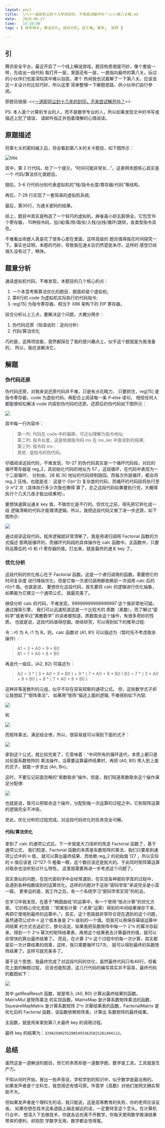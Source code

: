 ```yaml
--- 
layout: post
title:  \<\<一道即将尘封十几年的封印，不来尝试解开吗？\>\>第八关解.md
date:   2020-06-27
time:   15:10:00
tags : [ 技术相关, 算法优化, 逆向分析, 反汇编, 数学,  矩阵 ]

---
```


## 引

腾讯安全平台，最近开启了一个线上解谜游戏，题目构思很是巧妙，像个套娃一样，先给出一段代码
每打开一层，里面还有一层，一直指向最终的第八关。玩过的小伙伴们也是深陷其中难以自拔。凑个
热闹我也试着解了一下第八关。应该说这一关设计的比较巧妙，所以这里
简单整理一下解题思路，供小伙伴们自行参阅。

原题目链接: <<[一道即将尘封十几年的封印，不来尝试解开吗？](https://mp.weixin.qq.com/s/tZ9BmXfzGYpzrNm2Jl5Mrw)>>

PS: 本人是个计算机专业的人，而不是数学专业的人，所以如果发现文中的书写或描述上犯了错误，
请邮件指正并抱着理解的心情阅读。

## 原题描述

将第七关的密码输入后，将会看到第八关的关卡题目，如下图所示：

![title](/images/2020_06_27_15_30/level8_title.png)

其中，第 2 行代码，给了一个提示，“时间可能非常长...”，这表明本题核心其实是一个
代码/算法优化类题目。

随后，3-6 行代码分别代表虚拟机的“栈/指令长度/寄存器/代码”等结构，

再后，7-28 行实现了一套简易的虚拟机系统;

最后，第30行，为通关密码的结果。

综上，题目中其实是构造了一个轻巧的虚拟机，麻雀虽小却五脏俱全。它包含16个寄存器，
15种指令码，加/减/乘/除/取余/入栈/出栈/循环/跳转，各类型指令具在。

不难看出命题人真是花了很多心思在里面，这样高级的
题目值得我花时间探究一下。事实也证明，本题的巧妙，导致我在通关后仍然意犹未尽，这样的
感觉已经很久没有过了，畅快。

## 题意分析

通读虚拟机代码，不难发现，本题目的几个核心的点：

1. 一个本意考察算法优化的题目，题面却是个虚拟机;
2. 第6行的 code 为虚拟机实际执行的代码指令;  
3. reg\[15\] 为指令寄存器，相当于 X86 架构下的 EIP 寄存器。

综合分析以上三点，要解决这个问题，大概分两步：

1. 伪代码还原（俗语说的：逆向分析）
2. 代码/算法优化

巧的是，这两项技能，竟然都踩在了我的感兴趣点上，似乎这个题就是为我准备的，
所以，我应该解决它。

## 解题

### 伪代码还原

伪代码还原，对我来说还原代码并不难，只是有点花精力，
只要抓住，reg\[15\] 是指令寄存器，code 为虚拟代码，再配合上阅读每一条 if-else 语句，
相信任何人都能够轻松解决 code 内容到伪代码的还原。还原后的伪代码如下图所示：

![](/images/2020_06_27_15_30/level8_asmcode.png)

其中每一行内容中：  

> 第一列: 代码在 code 中的偏移，可近似理解为指令地址;  
> 第二列: 指令长度，这是依据指令码 ins 在 ins\_len 中查询到的结果;  
> 第三列: 指令码 ins  ;  
> 其他  : 是指令的伪代码。  

仔细阅读这段代码，不难发现，10-27 的伪代码其实是一个循环代码段，对应的
循环寄存器是 reg\_2，其初始化代码的地址为 57 。这段循环，在代码中表现为一个二层循环，
分别由，28 和 30 地址的代码控制跳回。而每次外层循环，都会将 reg\_2 压栈，也就是说：
这是个 O(n^2) 复杂度的代码，而循环的代码段将执行至少 n^2 次（具体执行多少次我也懒得
算了，总之这段代码如果要执行完，大概得执行个几天几夜才能出结果吧）。

要想快速算出通关 key 值，不做优化是不行的。但优化之前，得先把它转化成一段
逻辑清晰的代码才能理清逻辑。所以，我把这段代码又做了进一步还原，如下图所示:

![](/images/2020_06_27_15_30/level8_python.png)

通过阅读这段代码，程序逻辑就非常清晰了。我是用递归调用 Factorial 函数的方式描述
那两层循环的。而循环代码段的具体操作在 calc 函数中。主函数中，只要将运算后的
r0 和 r1 寄存器的值，打出来，就是最终的通关 key 了。

### 优化分析

这段代码的优化核心在于 Factorial 函数。这是一个递归调用的函数。需要把它的时间复杂度
进行降级优化，但是它每一次递归调用都依赖前一次调用 calc 后的 r0/r1 值。也就是说，
要想优化这段代码，首先要将 calc 的逻辑进行优化抽象，如果能为它建立一个通项公式，
就最完美了。

继续分析 calc 的代码，不难发现，99999999999999997 这个值非常地可疑。通过搜索引擎，
我们可以迅速知道这是一个比较大的 质数（素数）。而了解过“密码学”或者学过“离散数学”
的读者都知道，质数取余这个操作，有很多奇妙的性质。
也就是说，这段代码值得挖掘。继续研究，可以得到如下的推导过程:

令：r0 为 A, r1 为 B，则，calc 函数对 (A1, B1) 可以描述为（暂时先不考虑取余操作）:

> A1 = 3 * A0 + 9 * B0  
> B1 = 7 * A0 + 8 * B0  

再迭代一级后，(A2, B2) 可描述为：

> A2 = 3 * ( 3 * A0 + 9 * B0 ) + 9 * ( 7 * A0 + 8 * B0 )
> B2 = 7 * ( 3 * A0 + 9 * B0 ) + 8 * ( 7 * A0 + 8 * B0 )

这种非等差数列的元组，似乎不存在容易观察的通项公式。
但，这些数学式子却让我想起了“矩阵乘法”，
如果用“矩阵”描述上面的逻辑, 不难得到如下内容:

![](/images/2020_06_27_15_30/level8_A1B1_Matrix.png)

和

![](/images/2020_06_27_15_30/level8_A2B2_Matrix.png)

而矩阵乘法，满足结合律，所以，很容易就可以得到下面的式子：

![](/images/2020_06_27_15_30/level8_AnBn_Matrix.png)

拿到这个公式，就比较完美了，它意味着：“中间所有的循环迭代，本质上都只是对前面系数矩阵的
乘法操作，当需要运算最终结果时，再把 (A0, B0) 带入到上面的式子，就能一步求出 (An, Bn)。

这时，不要忘记前面忽略的“素数取余”操作，但是，我们知道素数取余这个操作满足分配律:

![](/images/2020_06_27_15_30/level8_AB_ModN.png)

也就是说，我可以把取余这个操作，分配到每一次运算的过程之中。它和矩阵运算的逻辑完全不冲突。

至此，优化分析的过程完成。对这段代码优化的任务完全可解。

#### 代码/算法优化

拿到了 calc 的通项公式后，下一步就是大刀阔斧的改造 Factorial 函数了，基于通项公式，
我们知道，Factorial 函数的本质是系数矩阵的乘法，我们只要拿到通项公式中的 n 值，
就可以算出最终结果，而依赖 reg\_2 的初始值 127 ，所以实际的 n 值应该是 (2^127-1) 
粗看一眼，这个数应该还是挺大的。于此同时矩阵幂运算对取余也没听到过什么特性。
这里就需要再进一步考虑这个问题了。

其实类似的问题，在现代密码学中会经常遇到，在实现各种密码学库的过程中，
会遇到各种指数级别的运算优化。这样的问题对于这些“密码学库”来说完全是小菜一碟。
更幸运的是，我工作之后，有一个系统学习“密码学库实现”的机会。

在学习中我发现，在基于“椭圆曲线”的运算中，有一个使用“倍点计算”的优化方案。
它的核心优化思路：“把某些计算（“点乘”运算）得到的中间结果保存下来，
再把它使用到最终的运算中。”。其实，这个思路就非常符合现在遇到的这个问题，
虽然通项公式中 n 这个值本身是 2^n 级别的一个值。但我可以用保存幂级运算中间结果
的方式去追赶它，换句话说，如果我把系数矩阵中每一个 2^n 的幂次存起来，得到一个
2^n 幂次的矩阵结果表，再用这个结果表去计算最终的值，就可以非常快的算出最终结果了。
而且，在计算 2^n 这个过程中的每一次计算，其实都是前一次计算结果的倍乘，这样，我只需要循环127次，
就可以得到最终的系数矩阵结果了。这样可就完美多了。

基于这个思想，我最终完成了对这段代码的优化，虽然最终代码只有40行，但看完上面的解题过程，
应该也能知道，这几行代码的编写其实并不容易，最终代码的截图如下：

![](/images/2020_06_27_15_30/level8_Finally.png)

其中 getRealResult 函数，就是带入 (A0, B0) 计算出最终结果的函数。 MatrixMul 是矩阵乘法
的实现函数。MatrixMap 是计算系数矩阵乘法的函数，SqueareMapMatrix 是计算系数矩阵 2^n
次幂结果表的函数，FactorialMatrix 是优化后的 Factorial 函数，该函数依赖矩阵表，计算出
系数矩阵的最终结果。

主函数，就是用来拿到第八关最终 key 的调用过程。

最终 key 的结果为：`3298258025528854553625821261494113`。

## 总结

虽然这是一道解谜的题目，但它的本质却是一道数学题。数学是工具，工具就是生产力。

不知从何时开始，冒出一些声音说，学校学到的知识中，似乎数学是最没用的。
如果发声者是个文科生，我觉得还有情可原。毕竟学《高数》对他们发网文确实帮助不大。

但如果发声者是个理科生的话，我只能说，这是高等教育的失败，你的老师应该反省。
如果你想在技术这条道路上越走越远的话，一定要转变这个念头。在计算机行业中，
想深入下去做技术，你就永远也离不开数学。你每天使用数学推演结果带来的便利，却抱怨
学数学无用，数学都会觉得冤。
